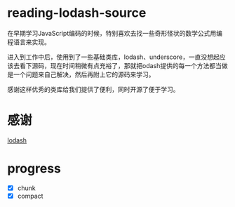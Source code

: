 # reading-lodash-source

在早期学习JavaScript编码的时候，特别喜欢去找一些奇形怪状的数学公式用编程语言来实现。

进入到工作中后，使用到了一些基础类库，lodash、underscore，一直没想起应该去看下源码，现在时间稍微有点充裕了，那就把odash提供的每一个方法都当做是一个问题来自己解决，然后再附上它的源码来学习。

感谢这样优秀的类库给我们提供了便利，同时开源了便于学习。

# 感谢
[lodash](https://lodash.com)

# progress
* [x] chunk
* [x] compact
